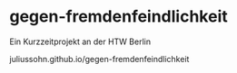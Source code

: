 # gegen-fremdenfeindlichkeit
Ein Kurzzeitprojekt an der HTW Berlin

juliussohn.github.io/gegen-fremdenfeindlichkeit
